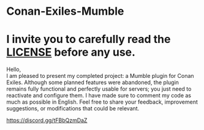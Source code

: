 # Conan-Exiles-Mumble

# I invite you to carefully read the [LICENSE](LICENSE) before any use.

Hello,  
I am pleased to present my completed project: a Mumble plugin for Conan Exiles. Although some planned features were abandoned, the plugin remains fully functional and perfectly usable for servers; you just need to reactivate and configure them. I have made sure to comment my code as much as possible in English. Feel free to share your feedback, improvement suggestions, or modifications that could be relevant.

https://discord.gg/tFBbQzmDaZ
